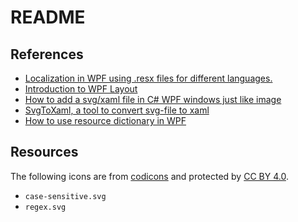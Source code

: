 ﻿# README

## References

- [Localization in WPF using .resx files for different languages.](https://social.msdn.microsoft.com/Forums/vstudio/en-US/6bfb8d13-3a86-4c10-a632-bb20c99d0535)
- [Introduction to WPF Layout](https://www.wpftutorial.net/LayoutProperties.html)
- [How to add a svg/xaml file in C# WPF windows just like image](https://stackoverflow.com/a/30109325)
- [SvgToXaml, a tool to convert svg-file to xaml](https://github.com/BerndK/SvgToXaml)
- [How to use resource dictionary in WPF](https://stackoverflow.com/a/38916661)

## Resources

The following icons are from [codicons](https://github.com/microsoft/vscode-codicons) and protected by [CC BY 4.0](https://raw.githubusercontent.com/microsoft/vscode-codicons/master/LICENSE).

- `case-sensitive.svg`
- `regex.svg`
